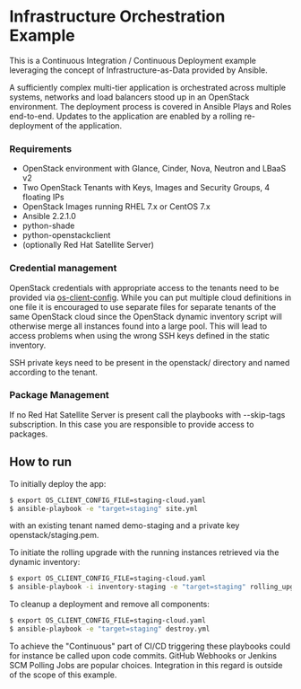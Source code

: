 # Infrastructure Orchestration Example

This is a Continuous Integration / Continuous Deployment example leveraging the concept of Infrastructure-as-Data provided by Ansible.

A sufficiently complex multi-tier application is orchestrated across multiple systems, networks and load balancers stood up in an OpenStack environment. The deployment process is covered in Ansible Plays and Roles end-to-end. Updates to the application are enabled by a rolling re-deployment of the application.

### Requirements

  - OpenStack environment with Glance, Cinder, Nova, Neutron and LBaaS v2
  - Two OpenStack Tenants with Keys, Images and Security Groups, 4 floating IPs
  - OpenStack Images running RHEL 7.x or CentOS 7.x
  - Ansible 2.2.1.0
  - python-shade
  - python-openstackclient
  - (optionally Red Hat Satellite Server)


### Credential management

OpenStack credentials with appropriate access to the tenants need to be provided via [os-client-config]. While you can put multiple cloud definitions in one file it is encouraged to use separate files for separate tenants of the same OpenStack cloud since the OpenStack dynamic inventory script will otherwise merge all instances found into a large pool. This will lead to access problems when using the wrong SSH keys defined in the static inventory.

SSH private keys need to be present in the openstack/ directory and named according to the tenant.

### Package Management

If no Red Hat Satellite Server is present call the playbooks with --skip-tags subscription. In this case you are responsible to provide access to packages.

## How to run

To initially deploy the app:

```sh
$ export OS_CLIENT_CONFIG_FILE=staging-cloud.yaml
$ ansible-playbook -e "target=staging" site.yml
```

with an existing tenant named demo-staging and a private key openstack/staging.pem.

To initiate the rolling upgrade with the running instances retrieved via the dynamic inventory:

```sh
$ export OS_CLIENT_CONFIG_FILE=staging-cloud.yaml
$ ansible-playbook -i inventory-staging -e "target=staging" rolling_upgrade.yml
```

To cleanup a deployment and remove all components:

```sh
$ export OS_CLIENT_CONFIG_FILE=staging-cloud.yaml
$ ansible-playbook -e "target=staging" destroy.yml
```

To achieve the "Continuous" part of CI/CD triggering these playbooks could for instance be called upon code commits. GitHub Webhooks or Jenkins SCM Polling Jobs are popular choices. Integration in this regard is outside of the scope of this example.


  [os-client-config]: <https://pypi.python.org/pypi/os-client-config>
